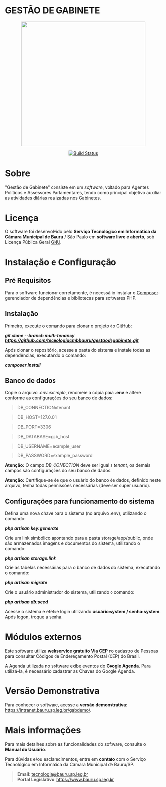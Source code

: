 # GESTÃO DE GABINETE

<p align="center"><img src="https://github.com/tecnologiacmbbauru/gestaodegabinete/blob/main/public/utils/gab-git.png" width="400"></p>

<p align="center">
    <a href="https://travis-ci.org/laravel/framework"><img src="https://travis-ci.org/laravel/framework.svg" alt="Build Status"></a>
</p>

# Sobre

"Gestão de Gabinete" consiste em um <i>software</i>, voltado para Agentes Políticos e Assessores Parlamentares, tendo como principal objetivo auxiliar as atividades diárias realizadas nos Gabinetes.

# Licença
O software foi desenvolvido pelo **Serviço Tecnológico em Informática da Câmara Municipal de Bauru** / São Paulo em **software livre e aberto**, sob Licença Pública Geral [GNU](http://www.gnu.org/licenses/).

# Instalação e Configuração

## Pré Requisitos 
Para o software funcionar corretamente, é necessário instalar o [Composer](https://getcomposer.org/)- gerenciador de dependências e bibliotecas para softwares PHP.

## Instalação
Primeiro, execute o comando para clonar o projeto do GitHub:

**_git clone --branch multi-tenancy https://github.com/tecnologiacmbbauru/gestaodegabinete.git_**

Após clonar o repositório, acesse a pasta do sistema e instale todas as dependências, executando o comando:

**_composer install_**

## Banco de dados

Copie o arquivo _.env.example_, renomeie a cópia para **.env** e altere conforme as configurações do seu banco de dados:

> DB_CONNECTION=tenant

> DB_HOST=127.0.0.1

> DB_PORT=3306

> DB_DATABASE=gab_host

> DB_USERNAME=example_user

> DB_PASSWORD=example_password

**Atenção:** O campo _DB_CONECTION_ deve ser igual a _tenant_, os demais campos são configurações do seu banco de dados.

**Atenção:** Certifique-se de que o usuário do banco de dados, definido neste arquivo, tenha todas permissões necessárias (deve ser super usuário).


## Configurações para funcionamento do sistema
 Defina uma nova chave para o sistema (no arquivo .env), utilizando o comando:

 **_php artisan key:generate_**

Crie um link simbólico apontando para a pasta storage/app/public, onde são armazenados imagens e documentos do sistema, utilizando o comando:

**_php artisan storage:link_**

Crie as tabelas necessárias para o banco de dados do sistema, executando o comando:

**_php artisan migrate_**

Crie o usuário administrador do sistema, utilizando o comando:

**_php artisan db:seed_**

Acesse o sistema e efetue login utilizando **usuário:system / senha:system**. Após logon, troque a senha.


# Módulos externos
Este software utiliza **webservice gratuito <a href="https://viacep.com.br/">Via CEP</a>** no cadastro de Pessoas para consultar Códigos de Endereçamento Postal (CEP) do Brasil.

A Agenda utilizada no software exibe eventos do **Google Agenda**. Para utilizá-la, é necessário cadastrar as Chaves do Google Agenda.

# Versão Demonstrativa
Para conhecer o software, acesse a **versão demonstrativa**: https://intranet.bauru.sp.leg.br/gabdemo/.

# Mais informações
Para mais detalhes sobre as funcionalidades do software, consulte o **Manual do Usuário**.

Para  dúvidas  e/ou  esclarecimentos, entre  em **contato**  com  o Serviço  Tecnológico  em  Informática da Câmara  Municipal  de Bauru/SP. 

>**Email**: tecnologia@bauru.sp.leg.br  
>**Portal Legislativo**: https://www.bauru.sp.leg.br

